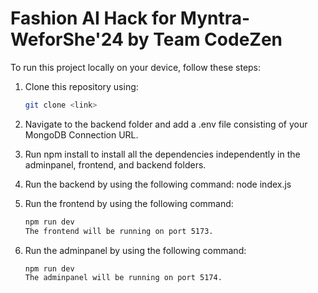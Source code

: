 # Fashion AI Hack for Myntra-WeforShe'24 by Team CodeZen

To run this project locally on your device, follow these steps:

1. Clone this repository using:
   ```bash
   git clone <link>

2. Navigate to the backend folder and add a .env file consisting of your MongoDB Connection URL.

3. Run npm install to install all the dependencies independently in the adminpanel, frontend, and backend folders.

4. Run the backend by using the following command:
    node index.js

5. Run the frontend by using the following command:

    ```bash
    npm run dev
    The frontend will be running on port 5173.

6. Run the adminpanel by using the following command:

    ```bash
    npm run dev
    The adminpanel will be running on port 5174.
